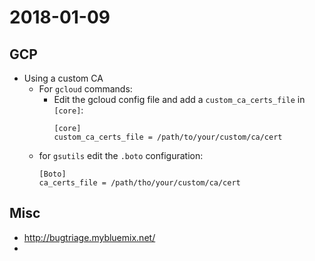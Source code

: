 # 2018-01-09

## GCP

* Using a custom CA
  * For `gcloud` commands:
    * Edit the gcloud config file and add a `custom_ca_certs_file` in `[core]`:
        ```
        [core]
        custom_ca_certs_file = /path/to/your/custom/ca/cert
        ```
  * for `gsutils` edit the `.boto` configuration:
      ```
      [Boto]
      ca_certs_file = /path/tho/your/custom/ca/cert
      ```    
      
## Misc

* http://bugtriage.mybluemix.net/
* 